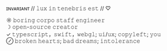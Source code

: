 ɪɴᴠᴀʀɪᴀɴᴛ // 𝚕𝚞𝚡 𝚒𝚗 𝚝𝚎𝚗𝚎𝚋𝚛𝚒𝚜 𝚎𝚜𝚝 // ♡ <a rel="nofollow" rel="me" href="https://arvr.social/@invariant">&#8203;</a>

☼ 𝚋𝚘𝚛𝚒𝚗𝚐 𝚌𝚘𝚛𝚙𝚘 𝚜𝚝𝚊𝚏𝚏 𝚎𝚗𝚐𝚒𝚗𝚎𝚎𝚛<br>
☽ 𝚘𝚙𝚎𝚗-𝚜𝚘𝚞𝚛𝚌𝚎 𝚌𝚛𝚎𝚊𝚝𝚘𝚛<br>
✓ 𝚝𝚢𝚙𝚎𝚜𝚌𝚛𝚒𝚙𝚝，𝚜𝚠𝚒𝚏𝚝，𝚠𝚎𝚋𝚐𝚕; 𝚞𝚒/𝚞𝚡; 𝚌𝚘𝚙𝚢𝚕𝚎𝚏𝚝; 𝚢𝚘𝚞<br>
⊘ 𝚋𝚛𝚘𝚔𝚎𝚗 𝚑𝚎𝚊𝚛𝚝𝚜; 𝚋𝚊𝚍 𝚍𝚛𝚎𝚊𝚖𝚜; 𝚒𝚗𝚝𝚘𝚕𝚎𝚛𝚊𝚗𝚌𝚎
